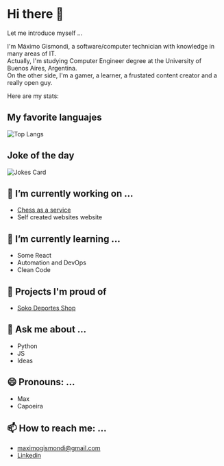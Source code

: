 # Hi there 👋

Let me introduce myself ...

I'm Máximo Gismondi, a software/computer technician with knowledge in many areas of IT.  
Actually, I'm studying Computer Engineer degree at the University of Buenos Aires, Argentina.  
On the other side, I'm a gamer, a learner, a frustated content creator and a really open guy.

Here are my stats:

## My favorite languajes
![Top Langs](https://github-readme-stats.vercel.app/api/top-langs/?username=MaximoGismondi&layout=compact&theme=gruvbox)

## Joke of the day
![Jokes Card](https://readme-jokes.vercel.app/api)

## 🔭 I’m currently working on ...
  - [Chess as a service](https://chess-as-service.web.app)
  - Self created websites website

## 🌱 I’m currently learning ...
  - Some React
  - Automation and DevOps
  - Clean Code

## 🏅 Projects I'm proud of
  -  [Soko Deportes Shop](https://sokodeportes.com.ar)

## 💬 Ask me about ...
  - Python
  - JS
  - Ideas

## 😄 Pronouns: ...
  - Max
  - Capoeira
  
## 📫 How to reach me: ...
  - <maximogismondi@gmail.com>
  - [Linkedin](https://www.linkedin.com/in/maximogismondi/)

